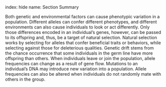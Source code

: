 index: hide
name: Section Summary

Both genetic and environmental factors can cause phenotypic variation in a population. Different alleles can confer different phenotypes, and different environments can also cause individuals to look or act differently. Only those differences encoded in an individual’s genes, however, can be passed to its offspring and, thus, be a target of natural selection. Natural selection works by selecting for alleles that confer beneficial traits or behaviors, while selecting against those for deleterious qualities. Genetic drift stems from the chance occurrence that some individuals in the germ line have more offspring than others. When individuals leave or join the population, allele frequencies can change as a result of gene flow. Mutations to an individual’s DNA may introduce new variation into a population. Allele frequencies can also be altered when individuals do not randomly mate with others in the group.
